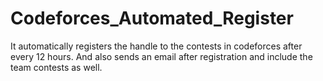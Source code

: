 # Codeforces_Automated_Register

It automatically registers the handle to the contests in codeforces after every 12 hours. 
And also sends an email after registration and include the team contests as well.
